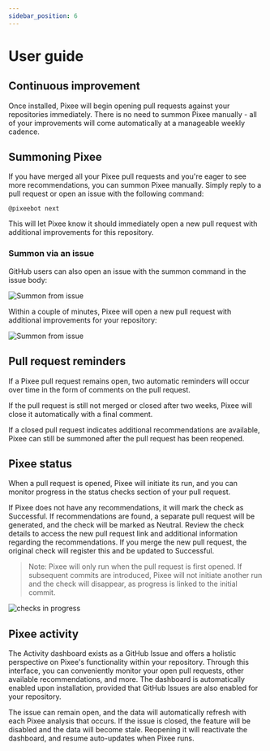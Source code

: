 ```yaml
---
sidebar_position: 6
---
```


# User guide

## Continuous improvement

Once installed, Pixee will begin opening pull requests against your repositories immediately. There is no need to summon Pixee manually - all of your improvements will come automatically at a manageable weekly cadence.

## Summoning Pixee

If you have merged all your Pixee pull requests and you're eager to see more recommendations, you can summon Pixee manually. Simply reply to a pull request or open an issue with the following command:

`@pixeebot next`

This will let Pixee know it should immediately open a new pull request with additional improvements for this repository.

### Summon via an issue

GitHub users can also open an issue with the summon command in the issue body:

![Summon from issue](/img/summon1.png)

Within a couple of minutes, Pixee will open a new pull request with additional improvements for your repository:

![Summon from issue](/img/summon3.png)

## Pull request reminders

If a Pixee pull request remains open, two automatic reminders will occur over time in the form of comments on the pull request.

If the pull request is still not merged or closed after two weeks, Pixee will close it automatically with a final comment.

If a closed pull request indicates additional recommendations are available, Pixee can still be summoned after the pull request has been reopened.

## Pixee status

When a pull request is opened, Pixee will initiate its run, and you can monitor progress in the status checks section of your pull request.

If Pixee does not have any recommendations, it will mark the check as Successful. If recommendations are found, a separate pull request will be generated, and the check will be marked as Neutral. Review the check details to access the new pull request link and additional information regarding the recommendations. If you merge the new pull request, the original check will register this and be updated to Successful.

> Note: Pixee will only run when the pull request is first opened. If subsequent commits are introduced, Pixee will not initiate another run and the check will disappear, as progress is linked to the initial commit.

![checks in progress](/img/checks_in_progress.png)

## Pixee activity

The Activity dashboard exists as a GitHub Issue and offers a holistic perspective on Pixee's functionality within your repository. Through this interface, you can conveniently monitor your open pull requests, other available recommendations, and more. The dashboard is automatically enabled upon installation, provided that GitHub Issues are also enabled for your repository.

The issue can remain open, and the data will automatically refresh with each Pixee analysis that occurs. If the issue is closed, the feature will be disabled and the data will become stale. Reopening it will reactivate the dashboard, and resume auto-updates when Pixee runs.
